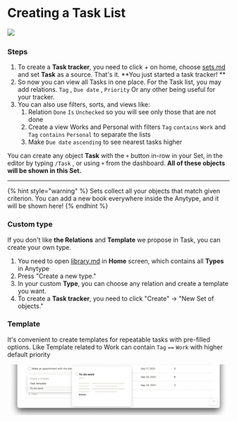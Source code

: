 # Creating a Task List

![](../.gitbook/assets/Screenshot%202021-09-13%20at%2016.05.44.jpg)

### Steps

1. To create a **Task tracker**, you need to click + on home, choose [sets.md](../fundamentals/sets.md "mention") and set **Task** as a source. That's it. **You just started a task tracker! **
2. So now you can view all Tasks in one place. For the Task list, you may add relations. `Tag` , `Due date` , `Priority` Or any other being useful for your tracker.
3. You can also use filters, sorts, and views like:
   1. Relation `Done` `Is` `Unchecked` so you will see only those that are not done
   2. Create a view Works and Personal with filters `Tag` `contains` `Work` and `Tag` `contains` `Personal` to separate the lists
   3. Make `Due date` `ascending` to see nearest tasks higher

You can create any object **Task** with the `+` button in-row in your Set, in the editor by typing `/Task` , or using `+` from the dashboard. **All of these objects will be shown in this Set.**

****

{% hint style="warning" %}
Sets collect all your objects that match given criterion. You can add a new book everywhere inside the Anytype, and it will be shown here!
{% endhint %}

### Custom type

If you don't like **the Relations** and **Template** we propose in Task, you can create your own type.&#x20;

1. You need to open [library.md](../fundamentals/library.md "mention") in **Home** screen, which contains all **Types** in Anytype
2. Press "Create a new type."&#x20;
3. In your custom **Type**, you can choose any relation and create a template you want.
4. To create a **Task tracker**, you need to click "Create" → "New Set of objects."&#x20;

### Template

It's convenient to create templates for repeatable tasks with pre-filled options. Like Template related to Work can contain `Tag` `==` `Work` with higher default priority

![](../.gitbook/assets/1631701898-853229-screenshot-2021-09-15-at-133017.png)
